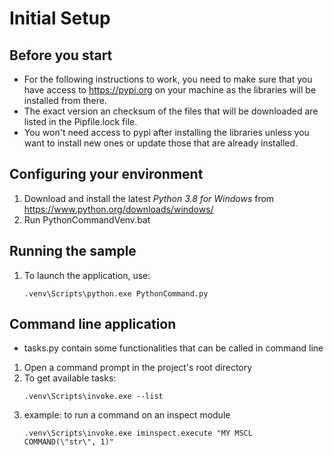 # Initial Setup

## Before you start

* For the following instructions to work, you need to make sure that you have access to https://pypi.org on your machine
  as the libraries will be installed from there.
* The exact version an checksum of the files that will be downloaded are listed in the Pipfile.lock file.
* You won't need access to pypi after installing the libraries unless you want to install new ones or update those that
  are already installed.

## Configuring your environment

1. Download and install the latest *Python 3.8 for Windows* from https://www.python.org/downloads/windows/
2. Run PythonCommandVenv.bat

## Running the sample
1. To launch the application, use:
      ````
      .venv\Scripts\python.exe PythonCommand.py
      ````

## Command line application 

* tasks.py contain some functionalities that can be called in command line
1. Open a command prompt in the project's root directory
2. To get available tasks:
     ````
     .venv\Scripts\invoke.exe --list
     ````
3. example: to run a command on an inspect module
     ````
     .venv\Scripts\invoke.exe iminspect.execute "MY MSCL COMMAND(\"str\", 1)"
     ````

